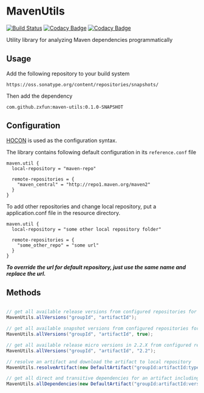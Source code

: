 # MavenUtils

[![Build Status](https://travis-ci.org/zxfun/MavenUtils.svg?branch=master)](https://travis-ci.org/zxfun/MavenUtils)
[![Codacy Badge](https://api.codacy.com/project/badge/grade/bf469dd8b0a9459ba6c6bdb888dbcbb5)](https://www.codacy.com/app/zcx-wang/MavenUtils)
[![Codacy Badge](https://api.codacy.com/project/badge/coverage/bf469dd8b0a9459ba6c6bdb888dbcbb5)](https://www.codacy.com/app/zcx-wang/MavenUtils)

Utility library for analyzing Maven dependencies programmatically

## Usage

Add the following repository to your build system
```
https://oss.sonatype.org/content/repositories/snapshots/

```

Then add the dependency
```
com.github.zxfun:maven-utils:0.1.0-SNAPSHOT

```

## Configuration

[HOCON](https://github.com/typesafehub/config/blob/master/HOCON.md) is used as the configuration syntax.

The library contains following default configuration in its `reference.conf` file

```
maven.util {
  local-repository = "maven-repo"

  remote-repositories = {
    "maven_central" = "http://repo1.maven.org/maven2"
  }
}

```

To add other repositories and change local repository, put a application.conf file in the resource directory.
```
maven.util {
  local-repository = "some other local repository folder"

  remote-repositories = {
    "some_other_repo" = "some url"
  }
}

```

___To override the url for default repository, just use the same name and replace the url.___

## Methods

```java

// get all available release versions from configured repositories for given artifact
MavenUtils.allVersions("groupId", "artifactId");

// get all available snapshot versions from configured repositories for given artifact
MavenUtils.allVersions("groupId", "artifactId", true);

// get all available release micro versions in 2.2.X from configured repositories for given artifact
MavenUtils.allVersions("groupId", "artifactId", "2.2");

// resolve an artifact and download the artifact to local repository
MavenUtils.resolveArtifact(new DefaultArtifact("groupId:artifactId:type:version"));

// get all direct and transitive dependencies for an artifact including itself
MavenUtils.allDependencies(new DefaultArtifact("groupId:artifactId:version"));

```
